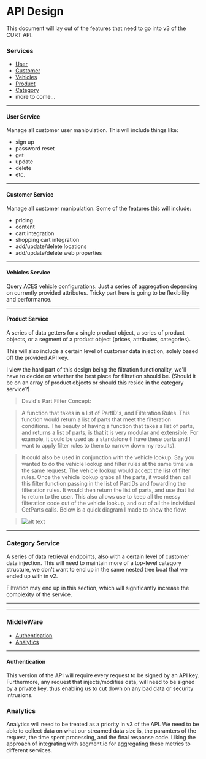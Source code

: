 # API Design

This document will lay out of the features that need to go into v3 of the CURT
 API.

### Services

- [User](#user-service)
- [Customer](#customer-service)
- [Vehicles](#vehicles-service)
- [Product](#product-service)
- [Category](#category-service)
- more to come...

***

#### <a href="user-service"></a>User Service

Manage all customer user manipulation. This will include things like:

- sign up
- password reset
- get
- update
- delete
- etc.

***

#### <a href="customer-service"></a>Customer Service

Manage all customer manipulation. Some of the features this will
include:

- pricing
- content
- cart integration
- shopping cart integration
- add/update/delete locations
- add/update/delete web properties

***

#### <a href="vehicles-service"></a>Vehicles Service

Query ACES vehicle configurations. Just a series of aggregation depending on
currently provided attributes. Tricky part here is going to be flexibility and
performance.

***

#### <a href="product-service"></a>Product Service

A series of data getters for a single product object, a series of product objects,
or a segment of a product object (prices, attributes, categories).

This will also include a certain level of customer data injection, solely based off
the provided API key.

I view the hard part of this design being the filtration functionality, we'll have to
decide on whether the best place for filtration should be. (Should it be on an array of
product objects or should this reside in the category service?)


> David's Part Filter Concept:

> A function that takes in a list of PartID's, and Filteration Rules. This function would return a list of parts that meet the filteration conditions. The beauty of having a function that takes a list of parts, and returns a list of parts, is that it is very modular and extensible. For example, it could be used as a standalone (I have these parts and I want to apply filter rules to them to narrow down my results). 

> It could also be used in conjunction with the vehicle lookup. Say you wanted to do the vehicle lookup and filter rules at the same time via the same request. The vehicle lookup would accept the list of filter rules. Once the vehicle lookup grabs all the parts, it would then call this filter function passing in the list of PartIDs and fowarding the filteration rules. It would then return the list of parts, and use that list to return to the user. This also allows use to keep all the messy filteration code out of the vehicle lookup, and out of all the individual GetParts calls. Below is a quick diagram I made to show the flow:

> ![alt text](http://i.imgur.com/eYwjUHt.png "Really quick and bad flowchart")


***

### <a href="category-service"></a>Category Service

A series of data retrieval endpoints, also with a certain level of customer data
injection. This will need to maintain more of a top-level category structure, we don't
want to end up in the same nested tree boat that we ended up with in v2.

Filtration may end up in this section, which will significantly increase the complexity
of the service.

***
***

### MiddleWare

- [Authentication](#authentication)
- [Analytics](#analytics)

***

#### <a href="authentication"></a>Authentication

This version of the API will require every request to be signed by an API key. Furthermore,
any request that injects/modifies data, will need to be signed by a private key, thus
enabling us to cut down on any bad data or security intrusions.

### <a href="analytics"></a>Analytics

Analytics will need to be treated as a priority in v3 of the API. We need to be able to
collect data on what our streamed data size is, the paramters of the request, the time spent
processing, and the final response code. Liking the approach of integrating with segment.io
for aggregating these metrics to different services.
